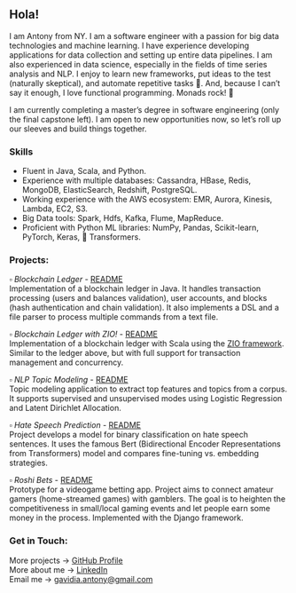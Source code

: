 ## Hola! 

I am Antony from NY. I am a software engineer with a passion for big data technologies and machine learning. I have experience developing applications for data collection and setting up entire data pipelines. I am also experienced in data science, especially in the fields of time series analysis and NLP. I enjoy to learn new frameworks, put ideas to the test (naturally skeptical), and automate repetitive tasks 🤖. And, because I can’t say it enough, I love functional programming. Monads rock! 🤘

I am currently completing a master’s degree in software engineering (only the final capstone left). I am open to new opportunities now, so let’s roll up our sleeves and build things together.  

### Skills

- Fluent in Java, Scala, and Python. 
- Experience with multiple databases: Cassandra, HBase, Redis, MongoDB, ElasticSearch, Redshift, PostgreSQL.
- Working experience with the AWS ecosystem: EMR, Aurora, Kinesis, Lambda, EC2, S3.  
- Big Data tools: Spark, Hdfs, Kafka, Flume, MapReduce.
- Proficient with Python ML libraries: NumPy, Pandas, Scikit-learn, PyTorch, Keras, 🤗 Transformers.

### Projects:

▫ *Blockchain Ledger* - [README](https://sites.google.com/view/antony-gavidia/home/blockchain)  
Implementation of a blockchain ledger in Java. It handles transaction processing (users and balances validation), user accounts, and blocks (hash authentication and chain validation). It also implements a DSL and a file parser to process multiple commands from a text file.  
  
▫ *Blockchain Ledger with ZIO!* - [README](https://github.com/PyAntony/zio-blockchain)  
Implementation of a blockchain ledger with Scala using the [ZIO framework](https://zio.dev/). Similar to the ledger above, but with full support for transaction management and concurrency.  
  
▫ *NLP Topic Modeling* - [README](https://github.com/PyAntony/nlp-topic-modeling)  
Topic modeling application to extract top features and topics from a corpus. It supports supervised and unsupervised modes using Logistic Regression and Latent Dirichlet Allocation.  
  
▫ *Hate Speech Prediction* - [README](https://github.com/PyAntony/hate-speech)  
Project develops a model for binary classification on hate speech sentences. It uses the famous Bert (Bidirectional Encoder Representations from Transformers) model and compares fine-tuning vs. embedding strategies.   
  
▫ *Roshi Bets* - [README](https://github.com/PyAntony/video-games-betting-app)  
Prototype for a videogame betting app. Project aims to connect amateur gamers (home-streamed games) with gamblers. The goal is to heighten the competitiveness in small/local gaming events and let people earn some money in the process. Implemented with the Django framework.  

### Get in Touch:

More projects &#8594; [GitHub Profile](https://github.com/PyAntony)  
More about me &#8594; [LinkedIn](https://www.linkedin.com/in/antony-gavidia-198060142)  
Email me &#8594; gavidia.antony@gmail.com  
